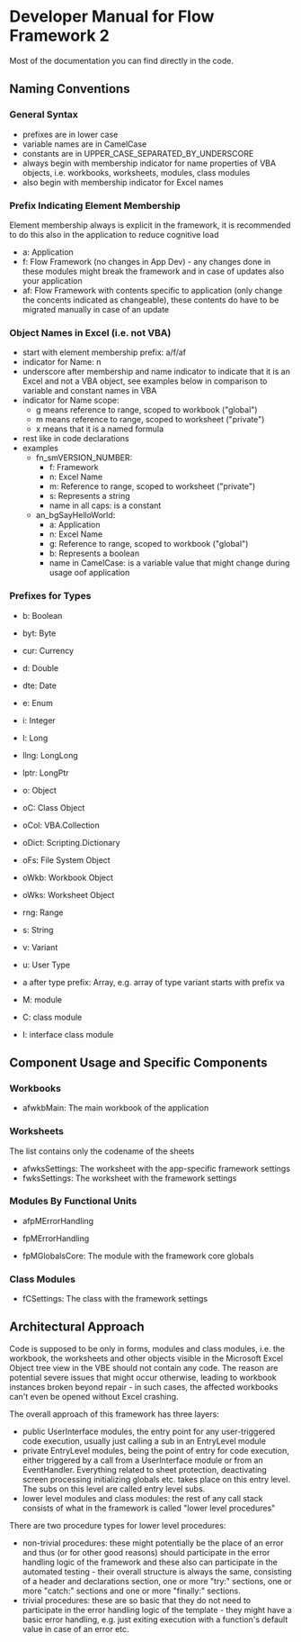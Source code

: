 # Developer Manual for Flow Framework 2
Most of the documentation you can find directly in the code.

## Naming Conventions
### General Syntax
* prefixes are in lower case
* variable names are in CamelCase
* constants are in UPPER_CASE_SEPARATED_BY_UNDERSCORE
* always begin with membership indicator for name properties of VBA objects, i.e. workbooks, worksheets, modules, class modules
* also begin with membership indicator for Excel names

### Prefix Indicating Element Membership
Element membership always is explicit in the framework, it is recommended to do this also in the application to reduce cognitive load
* a: Application
* f: Flow Framework (no changes in App Dev) - any changes done in these modules might break the framework and in case of updates also your application
* af: Flow Framework with contents specific to application (only change the concents indicated as changeable), these contents do have to be migrated manually in case of an update

### Object Names in Excel (i.e. not VBA)
* start with element membership prefix: a/f/af
* indicator for Name: n
* underscore after membership and name indicator to indicate that it is an Excel and not a VBA object, see examples below in comparison to variable and constant names in VBA
* indicator for Name scope:
	* g means reference to range, scoped to workbook ("global")
	* m means reference to range, scoped to worksheet ("private")
	* x means that it is a named formula
* rest like in code declarations
* examples
	* fn_smVERSION_NUMBER:
		* f: Framework
		* n: Excel Name
		* m: Reference to range, scoped to worksheet ("private")
		* s: Represents a string
		* name in all caps: is a constant
	* an_bgSayHelloWorld:
		* a: Application
		* n: Excel Name
		* g: Reference to range, scoped to workbook ("global")
		* b: Represents a boolean
		* name in CamelCase: is a variable value that might change during usage oof application

### Prefixes for Types
* b: Boolean
* byt: Byte
* cur: Currency
* d: Double
* dte: Date
* e: Enum
* i: Integer
* l: Long
* llng: LongLong
* lptr: LongPtr
* o: Object
* oC: Class Object
* oCol: VBA.Collection
* oDict: Scripting.Dictionary
* oFs: File System Object
* oWkb: Workbook Object
* oWks: Worksheet Object 
* rng: Range
* s: String
* v: Variant
* u: User Type

* a after type prefix: Array, e.g. array of type variant starts with prefix va

* M: module
* C: class module
* I: interface class module

## Component Usage and Specific Components
### Workbooks
* afwkbMain: The main workbook of the application

### Worksheets
The list contains only the codename of the sheets 
* afwksSettings: The worksheet with the app-specific framework settings
* fwksSettings: The worksheet with the framework settings

### Modules By Functional Units
* afpMErrorHandling
* fpMErrorHandling

* fpMGlobalsCore: The module with the framework core globals

### Class Modules
* fCSettings: The class with the framework settings

## Architectural Approach
Code is supposed to be only in forms, modules and class modules, i.e. the workbook, the worksheets and other objects visible in the Microsoft Excel Object tree view in the VBE should not contain any code. The reason are potential severe issues that might occur otherwise, leading to workbook instances broken beyond repair - in such cases, the affected workbooks can't even be opened without Excel crashing.

The overall approach of this framework has three layers:
* public UserInterface modules, the entry point for any user-triggered code execution, usually just calling a sub in an EntryLevel module
* private EntryLevel modules, being the point of entry for code execution, either triggered by a call from a UserInterface module or from an EventHandler. Everything related to sheet protection, deactivating screen processing initializing globals etc. takes place on this entry level. The subs on this level are called entry level subs.
* lower level modules and class modules: the rest of any call stack consists of what in the framework is called "lower level procedures"

There are two procedure types for lower level procedures:
* non-trivial procedures: these might potentially be the place of an error and thus (or for other good reasons) should participate in the error handling logic of the framework and these also can participate in the automated testing - their overall structure is always the same, consisting of a header and declarations section, one or more "try:" sections, one or more "catch:" sections and one or more "finally:" sections.
* trivial procedures: these are so basic that they do not need to participate in the error handling logic of the template - they might have a basic error handling, e.g. just exiting execution with a function's default value in case of an error etc. 
